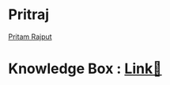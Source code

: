 # Pritraj

<div class="LI-profile-badge"  data-version="v1" data-size="medium" data-locale="en_US" data-type="vertical" data-theme="light" data-vanity="pritrajp"><a class="LI-simple-link" href='https://in.linkedin.com/in/pritrajp?trk=profile-badge'>Pritam Rajput</a></div>

# Knowledge Box : <a href="https://github.com/Pritraj/MyNotes/issues">Link🎒</a>
